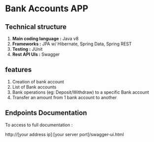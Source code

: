 # Bank Accounts APP

## Technical structure
1. **Main coding language :**  Java v8
2. **Frameworks :** JPA w/ Hibernate, Spring Data, Spring REST
3. **Testing :** JUnit
4. **Rest API UIs :** Swagger

## features
1. Creation of bank account
2. List of Bank accounts
3. Bank operations (eg: Deposit/Withdraw) to a specific Bank account
4. Transfer an amount from 1 bank account to another


## Endpoints Documentation

To access to full documentation :

http://[your address ip]:[your server port]/swagger-ui.html
